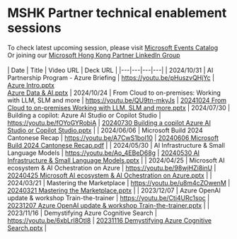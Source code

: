 # MSHK Partner technical enablement sessions
To check latest upcoming session, please visit [Microsoft Events Catalog](https://events.microsoft.com/en-us/allevents/?clientTimeZone=1&search=Cantonese)
<br>
Or joining our [Microsoft Hong Kong Partner LinkedIn Group](https://www.linkedin.com/groups/10348707/)
<br>
<br>
| Date | Title | Video URL | Deck URL |
|---|---|---|---|
| 2024/10/31 | AI Partnership Program - Azure Briefing | https://youtu.be/pHuszvQHjYc | [Azure Intro.pptx](decks/20241031%20AI%20Partnership%20Program%20-%20Azure%20Intro.pptx)<BR>[Azure Data & AI.pptx](decks/20241031%20AI%20Partnership%20Program%20-%20Azure%20Data%20&%20AI.PPTX)
| 2024/10/24 | From Cloud to on-premises: Working with LLM, SLM and more | https://youtu.be/QU9tn-mkyJs | [20241024 From Cloud to on-premises Working with LLM, SLM and more.pptx](decks/20241024%20From%20Cloud%20to%20on-premises%20Working%20with%20LLM,%20SLM%20and%20more.pptx)
| 2024/07/30 | Building a copilot: Azure AI Studio or Copilot Studio | https://youtu.be/fOYoGYRobiA | [20240730 Building a copilot Azure AI Studio or Copilot Studio.pptx](decks/20240730%20Building%20a%20copilot%20Azure%20AI%20Studio%20or%20Copilot%20Studio.pptx) |
| 2024/06/06 | Microsoft Build 2024 Cantonese Recap | https://youtu.be/A7CwS1boI10 | [20240606 Microsoft Build 2024 Cantonese Recap.pdf](decks/20240606%20Microsoft%20Build%202024%20Cantonese%20Recap.pdf) |
| 2024/05/30 | AI Infrastructure & Small Language Models | https://youtu.be/Ao_4EBeD68g | [20240530 AI Infrastructure & Small Language Models.pptx](decks/20240530%20AI%20Infrastructure%20&%20Small%20Language%20Models.pptx) |
| 2024/04/25 | Microsoft AI ecosystem & AI Ochestration on Azure | https://youtu.be/98wjHZi8inU | [20240425 Microsoft AI ecosystem & AI Ochestration on Azure.pptx](decks/20240425%20Microsoft%20AI%20ecosystem%20&%20AI%20Ochestration%20on%20Azure.pptx) |
| 2024/03/21 | Mastering the Marketplace | https://youtu.be/u8m4cZOwenM | [20240321 Mastering the Marketplace.pptx](decks/20240321%20Mastering%20the%20Marketplace.pptx) |
| 2023/12/07 | Azure OpenAI update & workshop Train-the-trainer | https://youtu.be/Cti4URc1soc | [20231207 Azure OpenAI update & workshop Train-the-trainer.pptx](decks/20231207%20Azure%20OpenAI%20update%20&%20workshop%20Train-the-trainer.pptx) |
| 2023/11/16 | Demystifying Azure Cognitive Search | https://youtu.be/6xbLrl8OtI8 | [20231116 Demystifying Azure Cognitive Search.pptx](decks/20231116%20Demystifying%20Azure%20Cognitive%20Search.pptx) |
